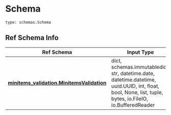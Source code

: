 # Schema
```
type: schemas.Schema
```

## Ref Schema Info
Ref Schema | Input Type | Output Type
---------- | ---------- | -----------
[**minitems_validation.MinitemsValidation**](../../../../../../components/schema/minitems_validation.md) | dict, schemas.immutabledict, str, datetime.date, datetime.datetime, uuid.UUID, int, float, bool, None, list, tuple, bytes, io.FileIO, io.BufferedReader | schemas.immutabledict, str, float, int, bool, None, tuple, bytes, io.FileIO
